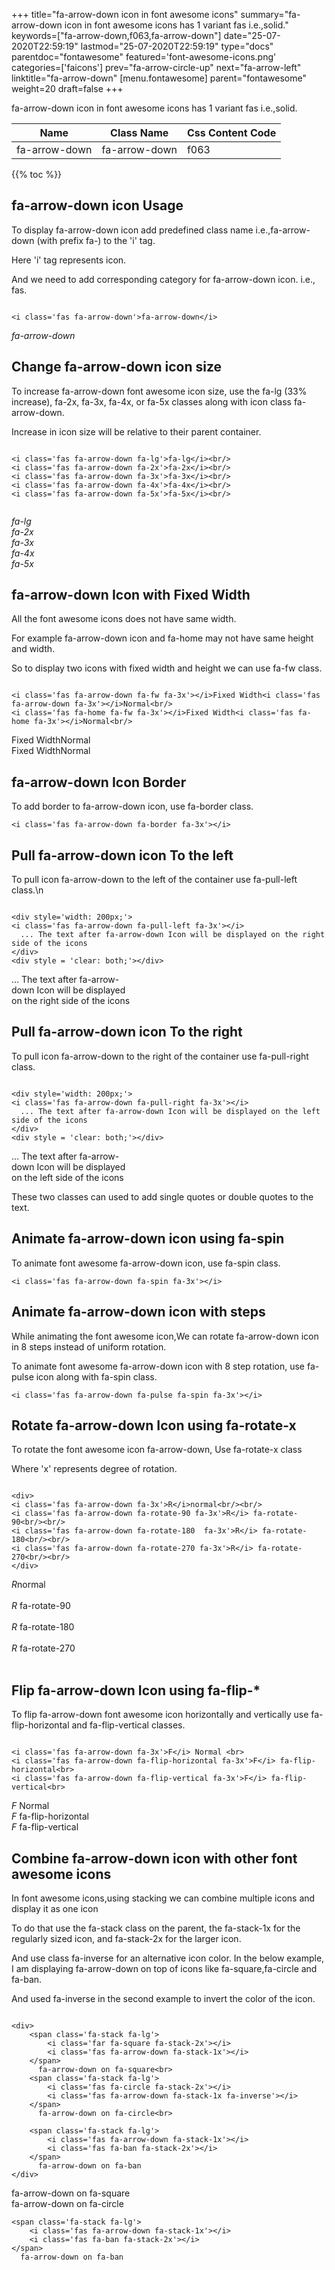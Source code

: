 +++
title="fa-arrow-down icon in font awesome icons"
summary="fa-arrow-down icon in font awesome icons has 1 variant fas i.e.,solid."
keywords=["fa-arrow-down,f063,fa-arrow-down"]
date="25-07-2020T22:59:19"
lastmod="25-07-2020T22:59:19"
type="docs"
parentdoc="fontawesome"
featured='font-awesome-icons.png'
categories=['faicons']
prev="fa-arrow-circle-up"
next="fa-arrow-left"
linktitle="fa-arrow-down"
[menu.fontawesome]
parent="fontawesome"
weight=20
draft=false
+++


fa-arrow-down icon in font awesome icons has 1 variant fas i.e.,solid.

<div class='table-responsive'><table class='table'><thead><tr><th>Name</th><th>Class Name</th><th>Css Content Code</th></tr></thead><tbody><tr><td>fa-arrow-down</td><td>fa-arrow-down</td><td>f063</td></tr></tbody></table></div>


{{% toc %}}


## fa-arrow-down icon Usage

To display fa-arrow-down icon add predefined class name i.e.,fa-arrow-down (with prefix fa-) to the 'i' tag.

Here 'i' tag represents icon.

And we need to add corresponding category for fa-arrow-down icon. i.e., fas.


```

<i class='fas fa-arrow-down'>fa-arrow-down</i>
```

<i class='fas fa-arrow-down'>fa-arrow-down</i>




## Change fa-arrow-down icon size
To increase fa-arrow-down font awesome icon size, use the fa-lg (33% increase), fa-2x, fa-3x, fa-4x, or fa-5x classes along with icon class fa-arrow-down.

Increase in icon size will be relative to their parent container. 

```

<i class='fas fa-arrow-down fa-lg'>fa-lg</i><br/>
<i class='fas fa-arrow-down fa-2x'>fa-2x</i><br/>
<i class='fas fa-arrow-down fa-3x'>fa-3x</i><br/>
<i class='fas fa-arrow-down fa-4x'>fa-4x</i><br/>
<i class='fas fa-arrow-down fa-5x'>fa-5x</i><br/>
            
```

<i class='fas fa-arrow-down fa-lg'>fa-lg</i><br/>
<i class='fas fa-arrow-down fa-2x'>fa-2x</i><br/>
<i class='fas fa-arrow-down fa-3x'>fa-3x</i><br/>
<i class='fas fa-arrow-down fa-4x'>fa-4x</i><br/>
<i class='fas fa-arrow-down fa-5x'>fa-5x</i><br/>
            



## fa-arrow-down Icon with Fixed Width 

All the font awesome icons does not have same width.

For example fa-arrow-down icon and fa-home may not have same height and width.

So to display two icons with fixed width and height we can use fa-fw class.


```

<i class='fas fa-arrow-down fa-fw fa-3x'></i>Fixed Width<i class='fas fa-arrow-down fa-3x'></i>Normal<br/>
<i class='fas fa-home fa-fw fa-3x'></i>Fixed Width<i class='fas fa-home fa-3x'></i>Normal<br/>
```

<i class='fas fa-arrow-down fa-fw fa-3x'></i>Fixed Width<i class='fas fa-arrow-down fa-3x'></i>Normal<br/>
<i class='fas fa-home fa-fw fa-3x'></i>Fixed Width<i class='fas fa-home fa-3x'></i>Normal<br/>



## fa-arrow-down Icon Border 

To add border to fa-arrow-down icon, use fa-border class.


```
<i class='fas fa-arrow-down fa-border fa-3x'></i>

```
<i class='fas fa-arrow-down fa-border fa-3x'></i>





## Pull fa-arrow-down icon To the left

To pull icon fa-arrow-down to the left of the container use fa-pull-left class.\n

```

<div style='width: 200px;'>
<i class='fas fa-arrow-down fa-pull-left fa-3x'></i>
  ... The text after fa-arrow-down Icon will be displayed on the right side of the icons
</div>
<div style = 'clear: both;'></div>
```

<div style='width: 200px;'>
<i class='fas fa-arrow-down fa-pull-left fa-3x'></i>
  ... The text after fa-arrow-down Icon will be displayed on the right side of the icons
</div>
<div style = 'clear: both;'></div>




## Pull fa-arrow-down icon To the right
To pull icon fa-arrow-down to the right of the container use fa-pull-right class.

```

<div style='width: 200px;'>
<i class='fas fa-arrow-down fa-pull-right fa-3x'></i>
  ... The text after fa-arrow-down Icon will be displayed on the left side of the icons
</div>
<div style = 'clear: both;'></div>
```

<div style='width: 200px;'>
<i class='fas fa-arrow-down fa-pull-right fa-3x'></i>
  ... The text after fa-arrow-down Icon will be displayed on the left side of the icons
</div>
<div style = 'clear: both;'></div>

These two classes can used to add single quotes or double quotes to the text.


## Animate fa-arrow-down icon using fa-spin
To animate font awesome fa-arrow-down icon, use fa-spin class.

```
<i class='fas fa-arrow-down fa-spin fa-3x'></i>
```
<i class='fas fa-arrow-down fa-spin fa-3x'></i>




## Animate fa-arrow-down icon with steps
While animating the font awesome icon,We can rotate fa-arrow-down icon in 8 steps instead of uniform rotation.

To animate font awesome fa-arrow-down icon with 8 step rotation, use fa-pulse icon along with fa-spin class.


```
<i class='fas fa-arrow-down fa-pulse fa-spin fa-3x'></i>

```
<i class='fas fa-arrow-down fa-pulse fa-spin fa-3x'></i>





## Rotate fa-arrow-down Icon using fa-rotate-x
To rotate the font awesome icon fa-arrow-down, Use fa-rotate-x class

Where 'x' represents degree of rotation.


```

<div>
<i class='fas fa-arrow-down fa-3x'>R</i>normal<br/><br/>
<i class='fas fa-arrow-down fa-rotate-90 fa-3x'>R</i> fa-rotate-90<br/><br/> 
<i class='fas fa-arrow-down fa-rotate-180  fa-3x'>R</i> fa-rotate-180<br/><br/> 
<i class='fas fa-arrow-down fa-rotate-270 fa-3x'>R</i> fa-rotate-270<br/><br/>
</div>
```

<div>
<i class='fas fa-arrow-down fa-3x'>R</i>normal<br/><br/>
<i class='fas fa-arrow-down fa-rotate-90 fa-3x'>R</i> fa-rotate-90<br/><br/> 
<i class='fas fa-arrow-down fa-rotate-180  fa-3x'>R</i> fa-rotate-180<br/><br/> 
<i class='fas fa-arrow-down fa-rotate-270 fa-3x'>R</i> fa-rotate-270<br/><br/>
</div>




## Flip fa-arrow-down Icon using fa-flip-*
To flip fa-arrow-down font awesome icon horizontally and vertically use fa-flip-horizontal and fa-flip-vertical classes. 

```

<i class='fas fa-arrow-down fa-3x'>F</i> Normal <br>
<i class='fas fa-arrow-down fa-flip-horizontal fa-3x'>F</i> fa-flip-horizontal<br>
<i class='fas fa-arrow-down fa-flip-vertical fa-3x'>F</i> fa-flip-vertical<br>
```

<i class='fas fa-arrow-down fa-3x'>F</i> Normal <br>
<i class='fas fa-arrow-down fa-flip-horizontal fa-3x'>F</i> fa-flip-horizontal<br>
<i class='fas fa-arrow-down fa-flip-vertical fa-3x'>F</i> fa-flip-vertical<br>




## Combine fa-arrow-down icon with other font awesome icons
In font awesome icons,using stacking we can combine multiple icons and display it as one icon 

To do that use the fa-stack class on the parent, the fa-stack-1x for the regularly sized icon, and fa-stack-2x for the larger icon.

And use class fa-inverse for an alternative icon color. 
In the below example, I am displaying fa-arrow-down on top of icons like fa-square,fa-circle and fa-ban.

And used fa-inverse in the second example to invert the color of the icon.

```

<div>
    <span class='fa-stack fa-lg'>
        <i class='far fa-square fa-stack-2x'></i>
        <i class='fas fa-arrow-down fa-stack-1x'></i>
    </span>
      fa-arrow-down on fa-square<br>
    <span class='fa-stack fa-lg'>
        <i class='fas fa-circle fa-stack-2x'></i>
        <i class='fas fa-arrow-down fa-stack-1x fa-inverse'></i>
    </span>
      fa-arrow-down on fa-circle<br>

    <span class='fa-stack fa-lg'>
        <i class='fas fa-arrow-down fa-stack-1x'></i>
        <i class='fas fa-ban fa-stack-2x'></i>
    </span>
      fa-arrow-down on fa-ban
</div>
```

<div>
    <span class='fa-stack fa-lg'>
        <i class='far fa-square fa-stack-2x'></i>
        <i class='fas fa-arrow-down fa-stack-1x'></i>
    </span>
      fa-arrow-down on fa-square<br>
    <span class='fa-stack fa-lg'>
        <i class='fas fa-circle fa-stack-2x'></i>
        <i class='fas fa-arrow-down fa-stack-1x fa-inverse'></i>
    </span>
      fa-arrow-down on fa-circle<br>

    <span class='fa-stack fa-lg'>
        <i class='fas fa-arrow-down fa-stack-1x'></i>
        <i class='fas fa-ban fa-stack-2x'></i>
    </span>
      fa-arrow-down on fa-ban
</div>






